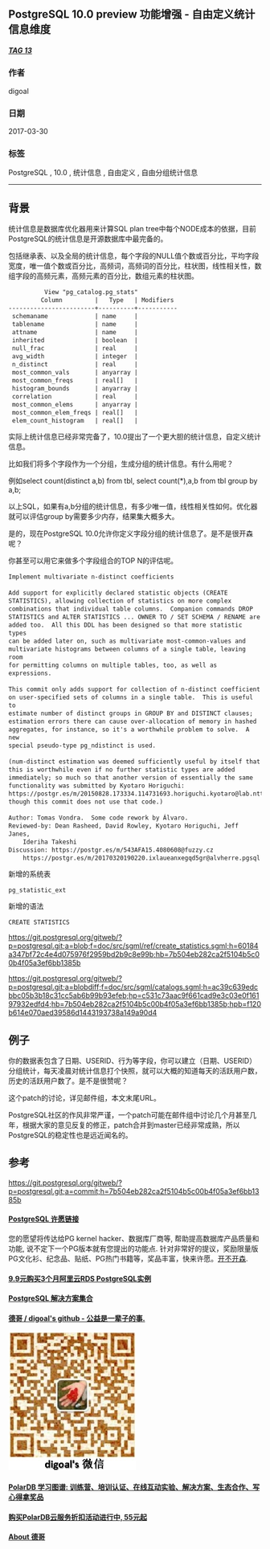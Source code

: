 ## PostgreSQL 10.0 preview 功能增强 - 自由定义统计信息维度  
##### [TAG 13](../class/13.md)
                
### 作者                   
digoal           
            
### 日期                                                                               
2017-03-30          
               
### 标签            
PostgreSQL , 10.0 , 统计信息 , 自由定义 , 自由分组统计信息      
                                                                                  
----                                                                            
                                                                                     
## 背景        
统计信息是数据库优化器用来计算SQL plan tree中每个NODE成本的依据，目前PostgreSQL的统计信息是开源数据库中最完备的。  
  
包括继承表、以及全局的统计信息，每个字段的NULL值个数或百分比，平均字段宽度，唯一值个数或百分比，高频词，高频词的百分比，柱状图，线性相关性，数组字段的高频元素，高频元素的百分比，数组元素的柱状图。  
  
```  
          View "pg_catalog.pg_stats"  
         Column         |   Type   | Modifiers   
------------------------+----------+-----------  
 schemaname             | name     |   
 tablename              | name     |   
 attname                | name     |   
 inherited              | boolean  |   
 null_frac              | real     |   
 avg_width              | integer  |   
 n_distinct             | real     |   
 most_common_vals       | anyarray |   
 most_common_freqs      | real[]   |   
 histogram_bounds       | anyarray |   
 correlation            | real     |   
 most_common_elems      | anyarray |   
 most_common_elem_freqs | real[]   |   
 elem_count_histogram   | real[]   |   
```  
  
实际上统计信息已经非常完备了，10.0提出了一个更大胆的统计信息，自定义统计信息。  
  
比如我们将多个字段作为一个分组，生成分组的统计信息。有什么用呢？  
  
例如select count(distinct a,b) from tbl, select count(*),a,b from tbl group by a,b;  
  
以上SQL，如果有a,b分组的统计信息，有多少唯一值，线性相关性如何。优化器就可以评估group by需要多少内存，结果集大概多大。  
  
是的，现在PostgreSQL 10.0允许你定义字段分组的统计信息了。是不是很开森呢？  
  
你甚至可以用它来做多个字段组合的TOP N的评估呢。  
  
```  
Implement multivariate n-distinct coefficients  
  
Add support for explicitly declared statistic objects (CREATE  
STATISTICS), allowing collection of statistics on more complex  
combinations that individual table columns.  Companion commands DROP  
STATISTICS and ALTER STATISTICS ... OWNER TO / SET SCHEMA / RENAME are  
added too.  All this DDL has been designed so that more statistic types  
can be added later on, such as multivariate most-common-values and  
multivariate histograms between columns of a single table, leaving room  
for permitting columns on multiple tables, too, as well as expressions.  
  
This commit only adds support for collection of n-distinct coefficient  
on user-specified sets of columns in a single table.  This is useful to  
estimate number of distinct groups in GROUP BY and DISTINCT clauses;  
estimation errors there can cause over-allocation of memory in hashed  
aggregates, for instance, so it's a worthwhile problem to solve.  A new  
special pseudo-type pg_ndistinct is used.  
  
(num-distinct estimation was deemed sufficiently useful by itself that  
this is worthwhile even if no further statistic types are added  
immediately; so much so that another version of essentially the same  
functionality was submitted by Kyotaro Horiguchi:  
https://postgr.es/m/20150828.173334.114731693.horiguchi.kyotaro@lab.ntt.co.jp  
though this commit does not use that code.)  
  
Author: Tomas Vondra.  Some code rework by Álvaro.  
Reviewed-by: Dean Rasheed, David Rowley, Kyotaro Horiguchi, Jeff Janes,  
    Ideriha Takeshi  
Discussion: https://postgr.es/m/543AFA15.4080608@fuzzy.cz  
    https://postgr.es/m/20170320190220.ixlaueanxegqd5gr@alvherre.pgsql  
```  
  
新增的系统表  
  
```  
pg_statistic_ext  
```  
  
新增的语法  
  
```  
CREATE STATISTICS  
```  
  
https://git.postgresql.org/gitweb/?p=postgresql.git;a=blob;f=doc/src/sgml/ref/create_statistics.sgml;h=60184a347bf72c4e4d075976f2959bd2b9c8e99b;hb=7b504eb282ca2f5104b5c00b4f05a3ef6bb1385b  
  
https://git.postgresql.org/gitweb/?p=postgresql.git;a=blobdiff;f=doc/src/sgml/catalogs.sgml;h=ac39c639edcbbc05b3b18c31cc5ab6b99b93efeb;hp=c531c73aac9f661cad9e3c03e0f16197932edfd4;hb=7b504eb282ca2f5104b5c00b4f05a3ef6bb1385b;hpb=f120b614e070aed39586d1443193738a149a90d4  
  
## 例子
你的数据表包含了日期、USERID、行为等字段，你可以建立（日期、USERID）分组统计，每天凌晨对统计信息打个快照，就可以大概的知道每天的活跃用户数，历史的活跃用户数了。是不是很赞呢？  
      
这个patch的讨论，详见邮件组，本文末尾URL。        
        
PostgreSQL社区的作风非常严谨，一个patch可能在邮件组中讨论几个月甚至几年，根据大家的意见反复的修正，patch合并到master已经非常成熟，所以PostgreSQL的稳定性也是远近闻名的。       
                    
## 参考        
https://git.postgresql.org/gitweb/?p=postgresql.git;a=commit;h=7b504eb282ca2f5104b5c00b4f05a3ef6bb1385b  
  
  
  
  
  
  
  
  
  
  
  
  
  
  
  
  
  
  
  
  
  
  
  
  
  
  
  
  
  
  
  
  
  
  
  
  
  
  
  
  
  
  
  
  
  
  
  
  
  
  
  
  
  
  
  
  
  
  
  
  
  
  
  
  
  
  
  
  
  
  
  
  
  
#### [PostgreSQL 许愿链接](https://github.com/digoal/blog/issues/76 "269ac3d1c492e938c0191101c7238216")
您的愿望将传达给PG kernel hacker、数据库厂商等, 帮助提高数据库产品质量和功能, 说不定下一个PG版本就有您提出的功能点. 针对非常好的提议，奖励限量版PG文化衫、纪念品、贴纸、PG热门书籍等，奖品丰富，快来许愿。[开不开森](https://github.com/digoal/blog/issues/76 "269ac3d1c492e938c0191101c7238216").  
  
  
#### [9.9元购买3个月阿里云RDS PostgreSQL实例](https://www.aliyun.com/database/postgresqlactivity "57258f76c37864c6e6d23383d05714ea")
  
  
#### [PostgreSQL 解决方案集合](https://yq.aliyun.com/topic/118 "40cff096e9ed7122c512b35d8561d9c8")
  
  
#### [德哥 / digoal's github - 公益是一辈子的事.](https://github.com/digoal/blog/blob/master/README.md "22709685feb7cab07d30f30387f0a9ae")
  
  
![digoal's wechat](../pic/digoal_weixin.jpg "f7ad92eeba24523fd47a6e1a0e691b59")
  
  
#### [PolarDB 学习图谱: 训练营、培训认证、在线互动实验、解决方案、生态合作、写心得拿奖品](https://www.aliyun.com/database/openpolardb/activity "8642f60e04ed0c814bf9cb9677976bd4")
  
  
#### [购买PolarDB云服务折扣活动进行中, 55元起](https://www.aliyun.com/activity/new/polardb-yunparter?userCode=bsb3t4al "e0495c413bedacabb75ff1e880be465a")
  
  
#### [About 德哥](https://github.com/digoal/blog/blob/master/me/readme.md "a37735981e7704886ffd590565582dd0")
  
